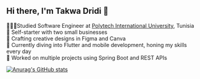 ## Hi there, I'm Takwa Dridi 👋

👩🏻‍💻Studied Software Engineer at [Polytech International University](https://pi.tn/en/), Tunisia<br/>
🌱 Self-starter with two small businesses<br/>
🎨 Crafting creative designs in Figma and Canva<br/>
📱 Currently diving into Flutter and mobile development, honing my skills every day<br/>
🔧 Worked on multiple projects using Spring Boot and REST APIs<br/>

[![Anurag's GitHub stats](https://github-readme-stats.vercel.app/api?username=takwadr)](https://github.com/anuraghazra/github-readme-stats)
